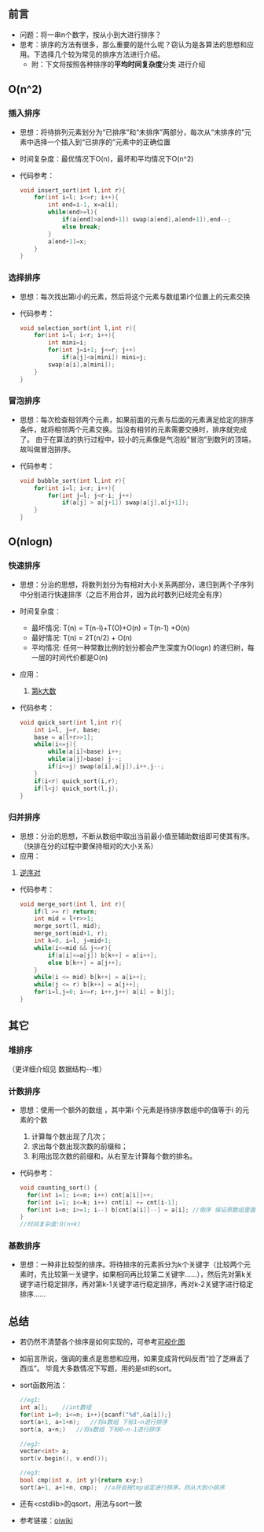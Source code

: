 ## 前言

- 问题：将一串n个数字，按从小到大进行排序？
- 思考：排序的方法有很多，那么重要的是什么呢？窃认为是各算法的思想和应用。下选择几个较为常见的排序方法进行介绍。
    - 附：下文将按照各种排序的**平均时间复杂度**分类 进行介绍

## O(n^2)

### 插入排序

- 思想：将待排列元素划分为“已排序”和“未排序”两部分，每次从“未排序的”元素中选择一个插入到“已排序的”元素中的正确位置
- 时间复杂度：最优情况下O(n)，最坏和平均情况下O(n^2)

- 代码参考：

    ```c++
    void insert_sort(int l,int r){
    	for(int i=l; i<=r; i++){
    		int end=i-1, x=a[i];
    		while(end>=l){
    			if(a[end]>a[end+1]) swap(a[end],a[end+1]),end--;
    			else break;
    		}
    		a[end+1]=x;
    	}
    }
    ```

### 选择排序

- 思想：每次找出第i小的元素，然后将这个元素与数组第i个位置上的元素交换

- 代码参考：

    ``` c++
    void selection_sort(int l,int r){
    	for(int i=l; i<r; i++){
    		int mini=i;
    		for(int j=i+1; j<=r; j++)
    			if(a[j]<a[mini]) mini=j;
    		swap(a[i],a[mini]);
    	}
    }
    ```

### 冒泡排序

- 思想：每次检查相邻两个元素，如果前面的元素与后面的元素满足给定的排序条件，就将相邻两个元素交换。当没有相邻的元素需要交换时，排序就完成了。
    由于在算法的执行过程中，较小的元素像是气泡般"冒泡"到数列的顶端，故叫做冒泡排序。

- 代码参考：

    ``````c++
    void bubble_sort(int l,int r){
    	for(int i=l; i<r; i++){
    		for(int j=l; j<r-i; j++)
    			if(a[j] > a[j+1]) swap(a[j],a[j+1]);
    	}
    }
    ``````

## O(nlogn)

### 快速排序

- 思想：分治的思想，将数列划分为有相对大小关系两部分，递归到两个子序列中分别进行快速排序（之后不用合并，因为此时数列已经完全有序）

- 时间复杂度：
  
    - 最坏情况: T(n) = T(n-l)+T(O)+O(n) = T(n-1) +O(n)
    - 最好情况: T(n) = 2T(n/2) + O(n)
    - 平均情况: 任何一种常数比例的划分都会产生深度为O(logn) 的递归树，每一层的时间代价都是O(n)
    
- 应用：

    1. [第k大数](https://github.com/Evfidiw/acm-blog/blob/main/code/1_basic/topics/luoguP1138.cpp)
    
- 代码参考：

    ```c++
    void quick_sort(int l,int r){
    	int i=l, j=r, base;
    	base = a[l+r>>1];
    	while(i<=j){
    		while(a[i]<base) i++;
    		while(a[j]>base) j--;	
    		if(i<=j) swap(a[i],a[j]),i++,j--;
    	}
    	if(i<r) quick_sort(i,r);
    	if(l<j) quick_sort(l,j);
    }
    ```

### 归并排序

- 思想：分治的思想，不断从数组中取出当前最小值至辅助数组即可使其有序。（快排在分的过程中要保持相对的大小关系）
- 应用：
  
1. [逆序对](https://github.com/Evfidiw/acm-blog/blob/main/code/1_basic/topics/luoguP1908.cpp)
   
- 代码参考：

    ``````c++
    void merge_sort(int l, int r){
    	if(l >= r) return;
    	int mid = l+r>>1;
    	merge_sort(l, mid);
    	merge_sort(mid+1, r);
    	int k=0, i=l, j=mid+1;
    	while(i<=mid && j<=r){
    		if(a[i]<=a[j]) b[k++] = a[i++];
    		else b[k++] = a[j++];
    	}
    	while(i <= mid) b[k++] = a[i++];
    	while(j <= r) b[k++] = a[j++];
    	for(i=l,j=0; i<=r; i++,j++) a[i] = b[j];
    }
    ``````

## 其它

### 堆排序

（更详细介绍见 数据结构--堆）

### 计数排序

- 思想：使用一个额外的数组 ，其中第i 个元素是待排序数组中的值等于i 的元素的个数

    1. 计算每个数出现了几次；
    2. 求出每个数出现次数的前缀和；
    3. 利用出现次数的前缀和，从右至左计算每个数的排名。

- 代码参考：

    ``````c++
    void counting_sort() {
      for(int i=1; i<=n; i++) cnt[a[i]]++;
      for(int i=1; i<=k; i++) cnt[i] += cnt[i-1];
      for(int i=n; i>=1; i--) b[cnt[a[i]]--] = a[i]; //倒序 保证原数组里面相同项相对位置不变
    }
    //时间复杂度:O(n+k)
    ``````

### 基数排序

- 思想：一种非比较型的排序。将待排序的元素拆分为k个关键字（比较两个元素时，先比较第一关键字，如果相同再比较第二关键字……），然后先对第k关键字进行稳定排序，再对第k-1关键字进行稳定排序，再对k-2关键字进行稳定排序……

## 总结

- 若仍然不清楚各个排序是如何实现的，可参考[可视化图](https://visualgo.net/zh/sorting)

- 如前言所说，强调的重点是思想和应用，如果变成背代码反而“捡了芝麻丢了西瓜”。
    毕竟大多数情况下写题，用的是stl的sort。

- sort函数用法：

    ```c++
    //eg1:
    int a[];	//int数组
    for(int i=0; i<=n; i++){scanf("%d",&a[i]);}
    sort(a+1, a+1+n);	//将a数组 下标1~n进行排序
    sort(a, a+n;)	//将a数组 下标0~n-1进行排序
        
    //eg2:
    vector<int> a;
    sort(v.begin(), v.end());
    
    //eg3:
    bool cmp(int x, int y){return x>y;}
    sort(a+1, a+1+n, cmp);	//a将会按tmp设定进行排序，则从大到小排序
    ```

- 还有\<cstdlib>的qsort，用法与sort一致
  
- 参考链接：[oiwiki](https://oi-wiki.org/basic/sort-intro/)